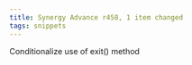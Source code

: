 ```yaml
---
title: Synergy Advance r458, 1 item changed
tags: snippets
---
```


Conditionalize use of exit() method

